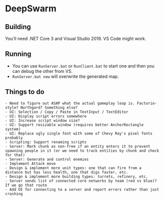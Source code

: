 # DeepSwarm

## Building

You'll need .NET Core 3 and Visual Studio 2019. VS Code might work.

## Running

 * You can use `RunServer.bat` or `RunClient.bat` to start one and then you can debug the other from VS.
 * `RunServer.bat new` will overwrite the generated map.

## Things to do

    - Need to figure out ASAP what the actual gameplay loop is. Factorio-style? Northgard? Something else?
    - UI: Selection / Copy / Paste in TextInput / TextEditor
    - UI: Display script errors somewhere
    - UI: Increase script window size?
    - UI: Support resizable window (requires better AnchorRectangle system)
    - UI: Replace ugly single font with some of Chevy Ray's pixel fonts probably
    - Scripting: Support renaming scripts
    - Server: Mark chunk as non-free if an entity enters it to prevent spawning people in it (or we need to track entities by chunk and check for that)
    - Server: Generate and control enemies
    - Implement Attack move
    - Design & implement more unit types: one that can fire from a distance but has less health, one that digs faster, etc.
    - Design & implement more building types: turrets, refinery, etc.
    - Server sends list of connected core networks by team (red vs blue)? If we go that route
    - Add UI for connecting to a server and report errors rather than just crashing